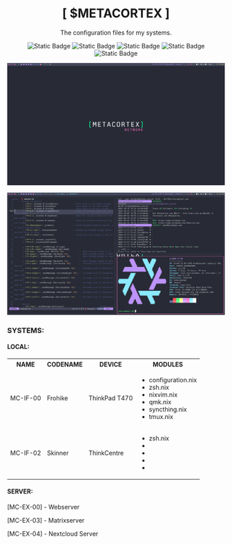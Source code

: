 <h1 align="center">[ $METACORTEX ]</h1>
<p align="center">The configuration files for my systems.</p>
<p align="center">
<img alt="Static Badge" src="https://img.shields.io/badge/NixOS-badge?style=flat-square&logo=nixos&logoColor=%23ffffff&logoSize=auto&labelColor=6272A4&color=6272A4&link=https%3A%2F%2Fnixos.org">
<img alt="Static Badge" src="https://img.shields.io/badge/ZSH-badge?style=flat-square&logo=zsh&logoColor=%23ffffff&logoSize=auto&labelColor=50FA7B&color=50FA7B&link=https%3A%2F%2Fde.wikipedia.org%2Fwiki%2FZ_shell">
<img alt="Static Badge" src="https://img.shields.io/badge/alacritty-badge?style=flat-square&logo=alacritty&logoColor=%23ffffff&logoSize=auto&labelColor=BD93F9&color=BD93F9&link=https%3A%2F%2Fgithub.com%2Falacritty%2Falacritty">
<img alt="Static Badge" src="https://img.shields.io/badge/xmonad-badge?style=flat-square&logo=haskell&logoColor=%23ffffff&logoSize=auto&labelColor=FF79C6&color=FF79C6&link=https%3A%2F%2Fxmonad.org%2F">
<img alt="Static Badge" src="https://img.shields.io/badge/NeoVim-badge?style=flat-square&logo=neovim&logoColor=%23ffffff&logoSize=auto&labelColor=FFB86C&color=FFB86C&link=https%3A%2F%2Fxmonad.org%2F">
</p>

<p align="center">
  <img src="/img/screenshot01.png" width="600" />
</p>

<p align="center">
  <img src="/img/screenshot02.png" width="600" />
</p>

### SYSTEMS:

#### LOCAL:

<table>
    <tbody>
        <tr>
            <th>NAME</th>
            <th>CODENAME</th>
            <th>DEVICE</th>
            <th>MODULES</th>
        </tr>
        <tr>
            <td>MC-IF-00</td>
            <td>Frohike</td>
            <td>ThinkPad T470</td>
            <td><ul>
                    <li>configuration.nix</li>
                    <li>zsh.nix</li>
                    <li>nixvim.nix</li>
                    <li>qmk.nix</li>
                    <li>syncthing.nix</li>
                    <li>tmux.nix</li>
                </ul>
            </td>
        </tr>
        <tr>
            <td>MC-IF-02</td>
            <td>Skinner</td>
            <td>ThinkCentre</td>
            <td><ul>
                    <li>zsh.nix</li>
                    <li></li>
                    <li></li>
                    <li></li>
                    <li></li>
                </ul>
            </td>
        </tr>
    </tbody>
</table>



#### SERVER:
[MC-EX-00] - Webserver

[MC-EX-03] - Matrixserver

[MC-EX-04] - Nextcloud Server

